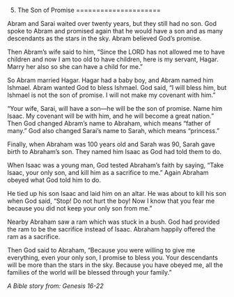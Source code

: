 5. The Son of Promise
=====================

Abram and Sarai waited over twenty years, but they still had no son. God
spoke to Abram and promised again that he would have a son and as many
descendants as the stars in the sky. Abram believed God’s promise.

Then Abram’s wife said to him, “Since the LORD has not allowed me to
have children and now I am too old to have children, here is my servant,
Hagar. Marry her also so she can have a child for me.”

So Abram married Hagar. Hagar had a baby boy, and Abram named him
Ishmael. Abram wanted God to bless Ishmael. God said, “I will bless him,
but Ishmael is not the son of promise. I will not make my covenant with
him.”

“Your wife, Sarai, will have a son—he will be the son of promise. Name
him Isaac. My covenant will be with him, and he will become a great
nation.” Then God changed Abram’s name to Abraham, which means “father
of many.” God also changed Sarai’s name to Sarah, which means
“princess.”

Finally, when Abraham was 100 years old and Sarah was 90, Sarah gave
birth to Abraham’s son. They named him Isaac as God had told them to do.

When Isaac was a young man, God tested Abraham’s faith by saying, “Take
Isaac, your only son, and kill him as a sacrifice to me.” Again Abraham
obeyed what God told him to do.

He tied up his son Isaac and laid him on an altar. He was about to kill
his son when God said, “Stop! Do not hurt the boy! Now I know that you
fear me because you did not keep your only son from me.”

Nearby Abraham saw a ram which was stuck in a bush. God had provided the
ram to be the sacrifice instead of Isaac. Abraham happily offered the
ram as a sacrifice.

Then God said to Abraham, “Because you were willing to give me
everything, even your only son, I promise to bless you. Your descendants
will be more than the stars in the sky. Because you have obeyed me, all
the families of the world will be blessed through your family.”

*A Bible story from: Genesis 16-22*
